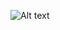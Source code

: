 ![Alt text](https://private-user-images.githubusercontent.com/174226941/346333851-bdd4369f-dc7f-4be3-b1e7-7ff76a786b30.png?jwt=eyJhbGciOiJIUzI1NiIsInR5cCI6IkpXVCJ9.eyJpc3MiOiJnaXRodWIuY29tIiwiYXVkIjoicmF3LmdpdGh1YnVzZXJjb250ZW50LmNvbSIsImtleSI6ImtleTUiLCJleHAiOjE3MjAzNTUyODAsIm5iZiI6MTcyMDM1NDk4MCwicGF0aCI6Ii8xNzQyMjY5NDEvMzQ2MzMzODUxLWJkZDQzNjlmLWRjN2YtNGJlMy1iMWU3LTdmZjc2YTc4NmIzMC5wbmc_WC1BbXotQWxnb3JpdGhtPUFXUzQtSE1BQy1TSEEyNTYmWC1BbXotQ3JlZGVudGlhbD1BS0lBVkNPRFlMU0E1M1BRSzRaQSUyRjIwMjQwNzA3JTJGdXMtZWFzdC0xJTJGczMlMkZhd3M0X3JlcXVlc3QmWC1BbXotRGF0ZT0yMDI0MDcwN1QxMjIzMDBaJlgtQW16LUV4cGlyZXM9MzAwJlgtQW16LVNpZ25hdHVyZT1hNjdmYTY0ZTIxMDY5NWFmZWVlZjI2NGI5MGY2NGM0MDQ4ZDNmNGFkNmI3ZTQzYzQ2ZDM1YjcyZTJjOTNkMWEzJlgtQW16LVNpZ25lZEhlYWRlcnM9aG9zdCZhY3Rvcl9pZD0wJmtleV9pZD0wJnJlcG9faWQ9MCJ9.NUYJMJQmeGxqtOZdUWrbBfjfGoFA3VOVyBXXaTgC61c)
